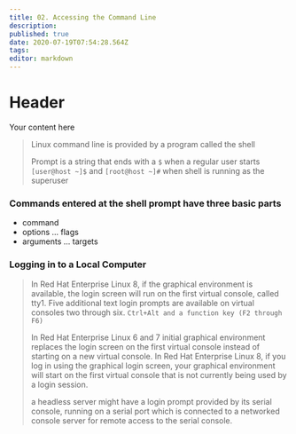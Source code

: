 ```yaml
---
title: 02. Accessing the Command Line
description: 
published: true
date: 2020-07-19T07:54:28.564Z
tags: 
editor: markdown
---
```


# Header
Your content here


> Linux command line is provided by a program called the shell
>
> Prompt is a string that ends with a `$` when a regular user starts `[user@host ~]$` and `[root@host ~]#` when shell is running as the superuser
>

### Commands entered at the shell prompt have three basic parts

+	command
+	options ... flags
+ arguments ... targets

### Logging in to a Local Computer
>
> In Red Hat Enterprise Linux 8, if the graphical environment is available, the login screen will run on the first virtual console, called tty1. Five additional text login prompts are available on virtual consoles two through six. `Ctrl+Alt and a function key (F2 through F6)`
>
> In Red Hat Enterprise Linux 6 and 7 initial graphical environment replaces the login screen on the first virtual console instead of starting on a new virtual console.
>	In Red Hat Enterprise Linux 8, if you log in using the graphical login screen, your graphical environment will start on the first
virtual console that is not currently being used by a login session.
>
> a headless server might have a login prompt provided by its serial console, running on a serial port which is connected to a networked console server for remote access to the serial console.



